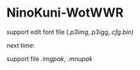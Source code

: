 # NinoKuni-WotWWR
support edit font file (*.p3img,*.p3igg,*.cfg.bin)*

next time:

  support file *.imgpak*, *.mnupak*
